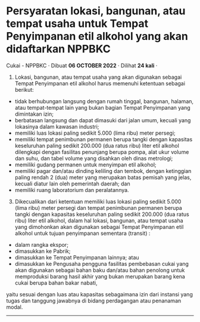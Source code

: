 Persyaratan lokasi, bangunan, atau tempat usaha untuk Tempat Penyimpanan etil alkohol yang akan didaftarkan NPPBKC
==================================================================================================================

Cukai - NPPBKC · Dibuat **06 OCTOBER 2022** · Dilihat **24 kali** ·

1.  Lokasi, bangunan, atau tempat usaha yang akan digunakan sebagai Tempat Penyimpanan etil alkohol harus memenuhi ketentuan sebagai berikut:

*   tidak berhubungan langsung dengan rumah tinggal, bangunan, halaman, atau tempat-tempat lain yang bukan bagian Tempat Penyimpanan yang dimintakan izin;
*   berbatasan langsung dan dapat dimasuki dari jalan umum, kecuali yang lokasinya dalam kawasan industri;
*   memiliki luas lokasi paling sedikit 5.000 (lima ribu) meter persegi;
*   memiliki tempat penimbunan permanen berupa tangki dengan kapasitas keseluruhan paling sedikit 200.000 (dua ratus ribu) liter etil alkohol dilengkapi dengan fasilitas penunjang berupa pompa, alat ukur volume dan suhu, dan tabel volume yang disahkan oleh dinas metrologi;
*   memiliki gudang permanen untuk menyimpan etil alkohol;
*   memiliki pagar dan/atau dinding keliling dan tembok, dengan ketinggian paling rendah 2 (dua) meter yang merupakan batas pemisah yang jelas, kecuali diatur lain oleh pemerintah daerah; dan
*   memiliki ruang laboratorium dan peralatannya.

3.  Dikecualikan dari ketentuan memiliki luas lokasi paling sedikit 5.000 (lima ribu) meter persegi dan tempat penimbunan permanen berupa tangki dengan kapasitas keseluruhan paling sedikit 200.000 (dua ratus ribu) liter etil alkohol, dalam hal lokasi, bangunan, atau tempat usaha yang dimohonkan akan digunakan sebagai Tempat Penyimpanan etil alkohol untuk tujuan penyimpanan sementara (transit) :

*   dalam rangka ekspor;
*   dimasukkan ke Pabrik;
*   dimasukkan ke Tempat Penyimpanan lainnya; atau
*   dimasukkan ke Pengusaha pengguna fasilitas pembebasan cukai yang akan digunakan sebagai bahan baku dan/atau bahan penolong untuk memproduksi barang hasil akhir yang bukan merupakan barang kena cukai berupa bahan bakar nabati,

yaitu sesuai dengan luas atau kapasitas sebagaimana izin dari instansi yang tugas dan tanggung jawabnya di bidang perdagangan atau penanaman modal.

  
  
  

* * *